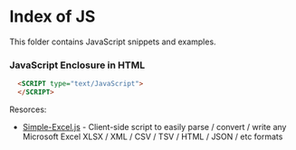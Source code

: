 # Index of JS

This folder contains JavaScript snippets and examples.


### JavaScript Enclosure in HTML
```html
  <SCRIPT type="text/JavaScript">
  </SCRIPT>
```

Resorces:
- [Simple-Excel.js](https://github.com/faisalman/simple-excel-js) - Client-side script to easily parse / convert / write any Microsoft Excel XLSX / XML / CSV / TSV / HTML / JSON / etc formats

